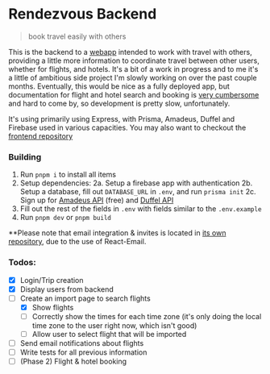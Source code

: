 # Rendezvous Backend

> book travel easily with others

This is the backend to a [webapp](https://github.com/specificlanguage/Rendezvous) intended to work with travel with others, providing a little more information to coordinate travel between other users, whether for flights, and hotels. It's a bit of a work in progress and to me it's a little of ambitious side project I'm slowly working on over the past couple months. Eventually, this would be nice as a fully deployed app, but documentation for flight and hotel search and booking is [very cumbersome](https://amadeus4dev.github.io/developer-guides/resources/flights/#search-by-radius) and hard to come by, so development is pretty slow, unfortunately.

It's using primarily using Express, with Prisma, Amadeus, Duffel and Firebase used in various capacities. You may also want to checkout the [frontend repository](https://github.com/specificlanguage/Rendezvous)

### Building

1. Run `pnpm i` to install all items
2. Setup dependencies:
  2a. Setup a firebase app with authentication
  2b. Setup a database, fill out `DATABASE_URL` in `.env`, and run `prisma init`
  2c. Sign up for [Amadeus API](https://developers.amadeus.com/get-started/get-started-with-self-service-apis-335) (free) and [Duffel API](https://duffel.com/)
3. Fill out the rest of the fields in `.env` with fields similar to the `.env.example`
4. Run `pnpm dev` or `pnpm build`

**Please note that email integration & invites is located in [its own repository](https://github.com/specificlanguage/rendezvous-email-service), due to the use of React-Email.

### Todos:

- [x] Login/Trip creation
- [x] Display users from backend
- [ ] Create an import page to search flights
    - [x] Show flights
    - [ ] Correctly show the times for each time zone (it's only doing the local time zone to the user right now, which isn't good)
    - [ ] Allow user to select flight that will be imported
- [ ] Send email notifications about flights
- [ ] Write tests for all previous information
- [ ] (Phase 2) Flight & hotel booking
